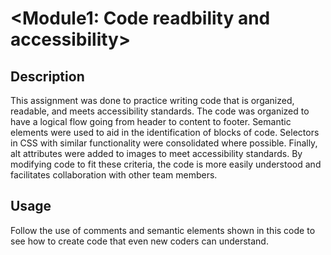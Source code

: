 # <Module1: Code readbility and accessibility>

## Description

This assignment was done to practice writing code that is organized, readable, and meets accessibility standards. The code was organized to have a logical flow going from header to content to footer. Semantic elements were used to aid in the identification of blocks of code. Selectors in CSS with similar functionality were consolidated where possible. Finally, alt attributes were added to images to meet accessibility standards.
By modifying code to fit these criteria, the code is more easily understood and facilitates collaboration with other team members.

## Usage

Follow the use of comments and semantic elements shown in this code to see how to create code that even new coders can understand.
